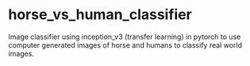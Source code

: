 # horse_vs_human_classifier
Image classifier using inception_v3 (transfer learning) in pytorch to use computer generated images of horse and humans to classify real world images.
